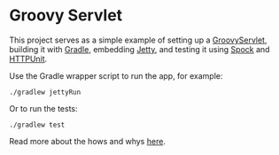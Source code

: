 Groovy Servlet
==============

This project serves as a simple example of setting up a [GroovyServlet][1], building it with [Gradle][2], embedding [Jetty][3], and testing it using [Spock][4] and [HTTPUnit][5].

Use the Gradle wrapper script to run the app, for example:

	./gradlew jettyRun

Or to run the tests:

	./gradlew test

Read more about the hows and whys [here][6].

[1]: http://groovy.codehaus.org/api/groovy/servlet/GroovyServlet.html
[2]: http://www.gradle.org/
[3]: http://www.gradle.org/docs/current/userguide/jetty_plugin.html
[4]: https://code.google.com/p/spock/
[5]: http://httpunit.sourceforge.net/index.html
[6]: http://tthyer.github.io/blog/2013/09/15/groovy-servlet-example/

